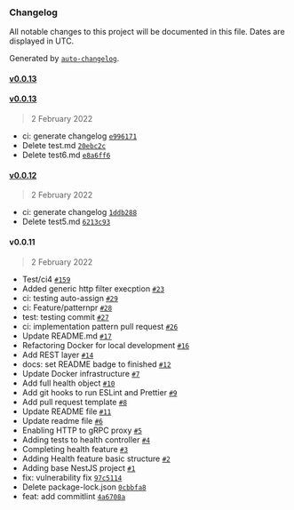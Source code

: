 ### Changelog

All notable changes to this project will be documented in this file. Dates are displayed in UTC.

Generated by [`auto-changelog`](https://github.com/CookPete/auto-changelog).

#### [v0.0.13](https://github.com/madeiramadeirabr/nest-service-template/compare/v0.0.13...v0.0.13)

#### [v0.0.13](https://github.com/madeiramadeirabr/nest-service-template/compare/v0.0.12...v0.0.13)

> 2 February 2022

- ci: generate changelog [`e996171`](https://github.com/madeiramadeirabr/nest-service-template/commit/e9961712077bb0118a461fbbc30ccb4dff398e7e)
- Delete test.md [`20ebc2c`](https://github.com/madeiramadeirabr/nest-service-template/commit/20ebc2cc0c2bee187968b7c50793d3051187edd0)
- Delete test6.md [`e8a6ff6`](https://github.com/madeiramadeirabr/nest-service-template/commit/e8a6ff6e552f62af868c8cefd1c44cb28243c839)

#### [v0.0.12](https://github.com/madeiramadeirabr/nest-service-template/compare/v0.0.11...v0.0.12)

> 2 February 2022

- ci: generate changelog [`1ddb288`](https://github.com/madeiramadeirabr/nest-service-template/commit/1ddb288e73268df3a876c35334977827eed8faaa)
- Delete test5.md [`6213c93`](https://github.com/madeiramadeirabr/nest-service-template/commit/6213c93f37444d16847405e7a3eb4e54062d9102)

#### v0.0.11

> 2 February 2022

- Test/ci4 [`#159`](https://github.com/madeiramadeirabr/nest-service-template/pull/159)
- Added generic http filter execption [`#23`](https://github.com/madeiramadeirabr/nest-service-template/pull/23)
- ci: testing auto-assign [`#29`](https://github.com/madeiramadeirabr/nest-service-template/pull/29)
- ci: Feature/patternpr [`#28`](https://github.com/madeiramadeirabr/nest-service-template/pull/28)
- test: testing commit [`#27`](https://github.com/madeiramadeirabr/nest-service-template/pull/27)
- ci: implementation pattern pull request [`#26`](https://github.com/madeiramadeirabr/nest-service-template/pull/26)
- Update README.md [`#17`](https://github.com/madeiramadeirabr/nest-service-template/pull/17)
- Refactoring Docker for local development [`#16`](https://github.com/madeiramadeirabr/nest-service-template/pull/16)
- Add REST layer [`#14`](https://github.com/madeiramadeirabr/nest-service-template/pull/14)
- docs: set README badge to finished [`#12`](https://github.com/madeiramadeirabr/nest-service-template/pull/12)
- Update Docker infrastructure [`#7`](https://github.com/madeiramadeirabr/nest-service-template/pull/7)
- Add full health object [`#10`](https://github.com/madeiramadeirabr/nest-service-template/pull/10)
- Add git hooks to run ESLint and Prettier [`#9`](https://github.com/madeiramadeirabr/nest-service-template/pull/9)
- Add pull request template [`#8`](https://github.com/madeiramadeirabr/nest-service-template/pull/8)
- Update README file [`#11`](https://github.com/madeiramadeirabr/nest-service-template/pull/11)
- Update readme file [`#6`](https://github.com/madeiramadeirabr/nest-service-template/pull/6)
- Enabling HTTP to gRPC proxy [`#5`](https://github.com/madeiramadeirabr/nest-service-template/pull/5)
- Adding tests to health controller [`#4`](https://github.com/madeiramadeirabr/nest-service-template/pull/4)
- Completing health feature [`#3`](https://github.com/madeiramadeirabr/nest-service-template/pull/3)
- Adding Health feature basic structure [`#2`](https://github.com/madeiramadeirabr/nest-service-template/pull/2)
- Adding base NestJS project [`#1`](https://github.com/madeiramadeirabr/nest-service-template/pull/1)
- fix: vulnerability fix [`97c5114`](https://github.com/madeiramadeirabr/nest-service-template/commit/97c5114143e8ca7b73cf9eba78a3db561ce94430)
- Delete package-lock.json [`0cbbfa8`](https://github.com/madeiramadeirabr/nest-service-template/commit/0cbbfa82854c52538423c7bab1de751be2e61d30)
- feat: add commitlint [`4a6708a`](https://github.com/madeiramadeirabr/nest-service-template/commit/4a6708a7d745ba4b3e9b8cab5072d3996ca9f91e)

